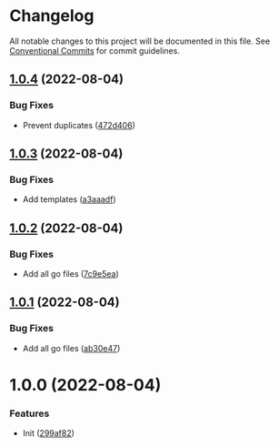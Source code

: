 # Changelog

All notable changes to this project will be documented in this file. See
[Conventional Commits](https://conventionalcommits.org) for commit guidelines.

## [1.0.4](https://github.com/stenic/http-debug/compare/v1.0.3...v1.0.4) (2022-08-04)


### Bug Fixes

* Prevent duplicates ([472d406](https://github.com/stenic/http-debug/commit/472d406787b6385bda777622acc0806fde49c1bd))

## [1.0.3](https://github.com/stenic/http-debug/compare/v1.0.2...v1.0.3) (2022-08-04)


### Bug Fixes

* Add templates ([a3aaadf](https://github.com/stenic/http-debug/commit/a3aaadf79235f269726846112518c213676f6ef3))

## [1.0.2](https://github.com/stenic/http-debug/compare/v1.0.1...v1.0.2) (2022-08-04)


### Bug Fixes

* Add all go files ([7c9e5ea](https://github.com/stenic/http-debug/commit/7c9e5ead7f2882b753bde1e0a4480f6600d418c8))

## [1.0.1](https://github.com/stenic/http-debug/compare/v1.0.0...v1.0.1) (2022-08-04)


### Bug Fixes

* Add all go files ([ab30e47](https://github.com/stenic/http-debug/commit/ab30e475038c9cfccedb6827e4b02de0ecbd5224))

# 1.0.0 (2022-08-04)


### Features

* Init ([299af82](https://github.com/stenic/http-debug/commit/299af82f716bdcb64cbd636ef099cea1391a30c3))
